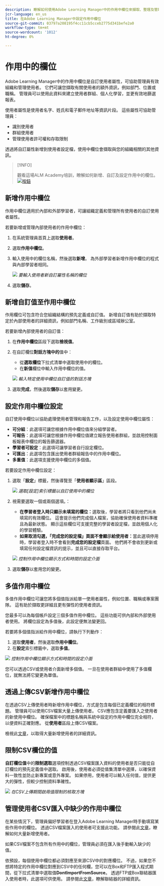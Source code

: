 ```yaml
---
description: 瞭解如何使用Adobe Learning Manager中的作用中欄位來擷取、整理及管理自訂使用者資訊。 透過彈性的欄位設定，改善報告、篩選和使用者區隔。
jcr-language: en_us
title: 在Adobe Learning Manager中設定作用中欄位
source-git-commit: 03797a208195f4cc11cb5cceb2775d341befe2a0
workflow-type: tm+mt
source-wordcount: '1012'
ht-degree: 0%

---
```



# 作用中的欄位

Adobe Learning Manager中的作用中欄位是自訂使用者屬性，可協助管理員有效組織和管理使用者。 它們可讓您擷取有關使用者的額外資訊，例如部門、位置或職稱。 管理員可以使用此資料來建立使用者群組、個人化學習，並更有效地篩選報表。

使用者屬性是使用者名字、姓氏和電子郵件地址等資訊片段。 這些屬性可協助管理員：

* 識別使用者
* 群組使用者
* 管理使用者許可權和存取限制

透過將自訂屬性新增到使用者設定檔，使用中欄位會擷取與您的組織相關的其他資訊。

>[!INFO]
>
>觀看這場ALM Academy培訓，瞭解如何新增、自訂及設定作用中的欄位。<br>[![按鈕](assets/launch-training-button.png)](https://content.adobelearningmanageracademy.com/app/learner?accountId=98632#/course/7555741)</br>

## 新增作用中欄位

作用中欄位適用於內部和外部學習者，可讓組織定義和管理所有使用者的自訂使用者屬性。

若要新增或管理內部使用者的作用中欄位：

1. 在系統管理員首頁上選取&#x200B;**使用者**。

2. 選取&#x200B;**作用中欄位**。

3. 輸入使用中的欄位名稱，然後選取&#x200B;**新增**。 為外部學習者新增作用中欄位的程式與內部學習者相同。

   ![](assets/add-active-field-alm.png)
   _要輸入使用者新自訂屬性名稱的欄位_

4. 選取&#x200B;**儲存**。

## 新增自訂值至作用中欄位

作用欄位可包含符合您組織結構的預先定義或自訂值。 新增自訂值有助於擷取特定於內部使用者的詳細資訊，例如部門名稱、工作級別或區域辦公室。

若要新增內部使用者的自訂值：

1. 在&#x200B;**作用中欄位**&#x200B;區段下選取&#x200B;**檢視值**。
2. 在自訂欄位&#x200B;**對話方塊中的**&#x200B;值中：

   * 從&#x200B;**選取欄位**&#x200B;下拉式清單中選取使用中的欄位。
   * 在&#x200B;**新值**&#x200B;欄位中輸入作用中欄位的值。

   ![](assets/add-value-active-fields.png)
   _輸入特定使用中欄位自訂值的對話方塊_

3. 選取&#x200B;**完成**，然後選取&#x200B;**儲存**&#x200B;以套用變更。

## 設定作用中欄位設定

自訂使用中欄位以協助處理使用者管理和報告工作，以及設定使用中欄位屬性：

* **可分組**：此選項可讓您根據作用中欄位值來分組學習者。
* **可報告**：此選項可讓您根據作用中欄位值建立報告使用者群組，並啟用控制面板報表中欄位的報告篩選器。
* **學習者可設定**：此選項可讓學習者自行設定欄位。
* **可匯出**：此選項包含匯出使用者群組報告中的作用中欄位。
* **多重值**：此選項支援使用中欄位的多個值。

若要設定作用中欄位設定：

1. 選取「**設定**」標籤，然後導覽至「**使用者顯示區**」區段。

   ![](assets/settings-active-field.png)
   _選取[設定]索引標籤以自訂使用中的欄位_

2. 視需要選取一個或兩個選項。：

   * **在學習者登入時只顯示未填寫的欄位：**&#x200B;選取後，學習者將只看到他們尚未填寫的有效欄位。 這會提示他們完成個人檔案，協助確保使用者資料準確且為最新狀態。 顯示這些欄位可支援完整的學習者設定檔，並啟用個人化的學習體驗。
   * **如果取消勾選，「完成您的設定檔」頁面不會顯示給使用者：**&#x200B;當此選項停用時，學習者登入時不會看到&#x200B;**完成您的設定檔**&#x200B;頁面。 他們將不會收到更新或填寫任何設定檔資訊的提示，並且可以直接存取平台。

   ![](assets/user-display-alm.png)
   _控制作用中欄位顯示方式和時間的設定介面_

3. 選取&#x200B;**儲存**&#x200B;以套用您的變更。

## 多值作用中欄位

多值作用中欄位可讓您將多個值指派給單一使用者屬性，例如位置、職稱或專案團隊。 這有助於擷取更詳細且更有彈性的使用者資訊。

您最多可以為每個帳戶設定三個多值作用中欄位。 這些功能可供內部和外部使用者使用。 將欄位設定為多值後，此設定便無法變更回。

若要將多個值指派給作用中欄位，請執行下列動作：

1. 選取&#x200B;**使用者**，然後選取&#x200B;**作用中欄位**。
2. 在&#x200B;**設定**&#x200B;索引標籤中，選取&#x200B;**多值**。

![](assets/multi-values.png)
_控制作用中欄位顯示方式和時間的設定介面_

您可以透過CSV或使用者介面新增多個值。 一旦在使用者群組中使用了多值欄位，就無法將它變更為單值。

## 透過上傳CSV新增作用中欄位

在透過CSV上傳使用者時新增作用中欄位，方式是包含每個已定義欄位的相符標題。 管理員可以使用CSV檔案大量上傳使用者。 CSV應包含定義要匯入之使用者的新使用中欄位。 確保檔案中的標題名稱與系統中設定的作用中欄位完全相符，以便資料正確對應。 從&#x200B;**使用者**&#x200B;區段上傳CSV檔案。

檢視此[文章](/help/migrated/administrators/feature-summary/add-users-user-groups.md)，以取得大量新增使用者的詳細資訊。

## 限制CSV欄位的值

**自訂欄位值**&#x200B;中的&#x200B;**限制選取**&#x200B;選項控制透過CSV檔案匯入資料的使用者是否只能從自訂欄位的預先定義值中選取。 啟用後，使用者必須從值集清單中選擇，以確保資料一致性並防止新專案或意外專案。 如果停用，使用者可以輸入任何值，提供更大的彈性，但較少控制資料準確性。

![](assets/restrict-active.png)
_在CSV上傳期間啟用值限制的核取方塊_

## 管理使用者CSV匯入中缺少的作用中欄位

在某些情況下，管理員偏好學習者在登入Adobe Learning Manager時手動填寫某些作用中的欄位。 透過CSV檔案匯入的使用者可支援此功能。 請參閱此[文章](/help/migrated/administrators/feature-summary/add-users-user-groups.md)，瞭解如何大量新增使用者。

如果CSV檔案不包含所有作用中的欄位，管理員必須在匯入後手動輸入缺少的值。

依預設，每個使用中欄位都必須對應至來源CSV中的對應欄位。 不過，如果您不想將特定的作用中欄位對應到CSV中的任何欄，您可以在Box和FTP匯入程式期間，從下拉式清單中選取值&#x200B;**DontImportFromSource**。 透過FTP或Box聯結器匯入使用者時，此選項可供使用。 請參閱此[文章](https://experienceleague.adobe.com/en/docs/learning-manager/using/integration/connectors)，瞭解聯結器的詳細資訊。


